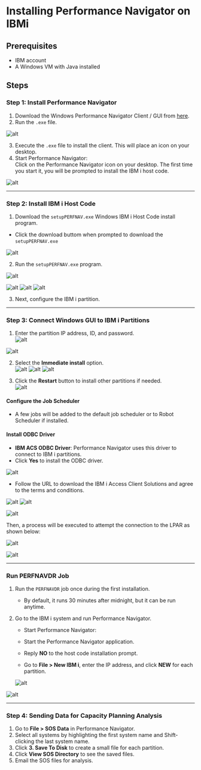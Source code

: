 # Installing Performance Navigator on IBMi

## Prerequisites
- IBM account  
- A Windows VM with Java installed  

## Steps

### Step 1: Install Performance Navigator
1. Download the Windows Performance Navigator Client / GUI from [here](https://s3.amazonaws.com/hsdownloads.helpsystems.com/software/robot/performance-nav/PerfNav.exe).
2. Run the `.exe` file.

![alt](/assets/images/performance-navigator/perfnav-01.jpg)

3. Execute the `.exe` file to install the client. This will place an icon on your desktop.  
4. Start Performance Navigator:  
   Click on the Performance Navigator icon on your desktop. The first time you start it, you will be prompted to install the IBM i host code.

![alt](/assets/images/performance-navigator/perfnav-02.jpg)



---

### Step 2: Install IBM i Host Code

1. Download the `setupPERFNAV.exe` Windows IBM i Host Code install program.
 - Click the download buttom when prompted to download the `setupPERFNAV.exe`

![alt](/assets/images/performance-navigator/perfnav-03.jpg)

 

2. Run the `setupPERFNAV.exe` program.  

![alt](/assets/images/performance-navigator/perfnav-04.jpg)

![alt](/assets/images/performance-navigator/perfnav-05.jpg)
![alt](/assets/images/performance-navigator/perfnav-06.jpg)
![alt](/assets/images/performance-navigator/perfnav-07.jpg)



3. Next, configure the IBM i partition.

---

### Step 3: Connect Windows GUI to IBM i Partitions

1. Enter the partition IP address, ID, and password.  
![alt](/assets/images/performance-navigator/perfnav-08.jpg)

![alt](/assets/images/performance-navigator/perfnav-09.jpg)

2. Select the **Immediate install** option.  
![alt](/assets/images/performance-navigator/perfnav-010.jpg)
![alt](/assets/images/performance-navigator/perfnav-011.jpg)
![alt](/assets/images/performance-navigator/perfnav-012.jpg)

3. Click the **Restart** button to install other partitions if needed.  
![alt](/assets/images/performance-navigator/perfnav-013.jpg)


#### Configure the Job Scheduler
- A few jobs will be added to the default job scheduler or to Robot Scheduler if installed.  

#### Install ODBC Driver
- **IBM ACS ODBC Driver**: Performance Navigator uses this driver to connect to IBM i partitions.  
- Click **Yes** to install the ODBC driver.  

![alt](/assets/images/performance-navigator/perfnav-014.jpg)

- Follow the URL to download the IBM i Access Client Solutions and agree to the terms and conditions.

![alt](/assets/images/performance-navigator/perfnav-015.jpg)
![alt](/assets/images/performance-navigator/perfnav-016.jpg)

![alt](/assets/images/performance-navigator/perfnav-017.jpg)

Then, a process will be executed to attempt the connection to the LPAR as shown below:

![alt](/assets/images/performance-navigator/perfnav-018.jpg)

![alt](/assets/images/performance-navigator/perfnav-019.jpg)


---

### Run PERFNAVDR Job
1. Run the `PERFNAVDR` job once during the first installation.  
   - By default, it runs 30 minutes after midnight, but it can be run anytime.  
2. Go to the IBM i system and run Performance Navigator. 
   - Start Performance Navigator:
   - Start the Performance Navigator application.

   - Reply **NO** to the host code installation prompt.
   - Go to **File > New IBM i**, enter the IP address, and click **NEW** for each partition.

   ![alt](/assets/images/performance-navigator/perfnav-020.jpg)

![alt](/assets/images/performance-navigator/perfnav-021.jpg)


---

### Step 4: Sending Data for Capacity Planning Analysis
1. Go to **File > SOS Data** in Performance Navigator.  
2. Select all systems by highlighting the first system name and Shift-clicking the last system name.  
3. Click **3. Save To Disk** to create a small file for each partition.  
4. Click **View SOS Directory** to see the saved files.  
5. Email the SOS files for analysis.

